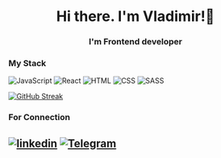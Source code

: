<h1 align="center">Hi there. I'm Vladimir!👋</h1>
<h3 align="center">I'm Frontend developer</h3>

### My Stack
![JavaScript](https://img.shields.io/badge/JavaScript-F7DF1E?style=for-the-badge&logo=javascript&logoColor=black)
![React](https://img.shields.io/badge/react-%2320232a.svg?style=for-the-badge&logo=react&logoColor=%2361DAFB)
![HTML](https://img.shields.io/badge/html-E34F26?style=for-the-badge&logo=html5&logoColor=white)
![CSS](https://img.shields.io/badge/css-1572B6?style=for-the-badge&logo=css3&logoColor=white)
![SASS](https://img.shields.io/badge/sass-CC6699?style=for-the-badge&logo=sass&logoColor=white)

[![GitHub Streak](https://streak-stats.demolab.com?user=solvld&theme=dark&hide_border=true&border_radius=10&card_width=300&hide_total_contributions=true)](https://git.io/streak-stats)
### For Connection

[![linkedin](https://img.shields.io/badge/linkedin-0A66C2?style=for-the-badge&logo=linkedin&logoColor=white)](https://www.linkedin.com/in/solvld/)
[![Telegram](https://img.shields.io/badge/Telegram-2CA5E0?style=for-the-badge&logo=telegram&logoColor=white)](https://t.me/solvld)
---

<!--
![Codewars](https://github.r2v.ch/codewars?user=solvld&hide_clan=true&stroke=%23b362ff&theme=gradient_purple_dark)
---
<p align="left"> <img src="https://komarev.com/ghpvc/?username=solvld&label=Profile%20views&color=0e75b6&style=flat" alt="solvld" /> </p>

[![Top Languages](https://github-readme-stats-sigma-five.vercel.app/api/top-langs/?username=solvld&layout=compact&theme=vision-friendly-dark)](https://github.com/solvld)
-->
